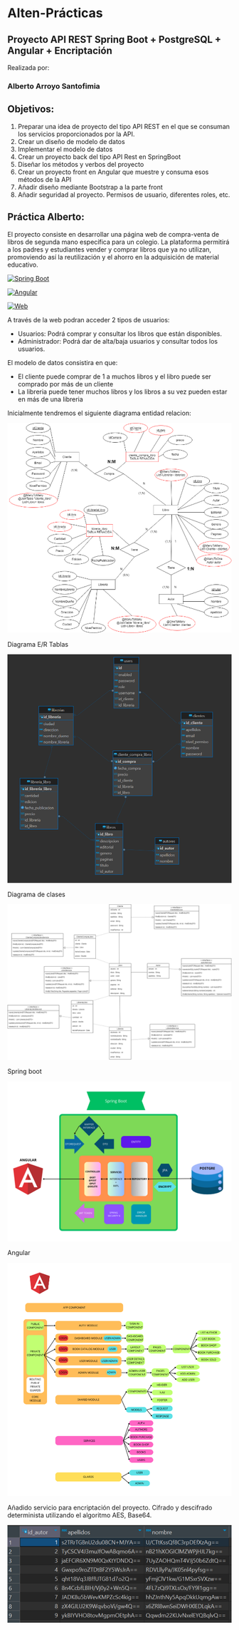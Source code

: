 # Alten-Prácticas
## Proyecto API REST Spring Boot + PostgreSQL + Angular + Encriptación



Realizada por:

###  Alberto Arroyo Santofimia

## Objetivos: 
1. Preparar una idea de proyecto del tipo API REST en el que se consuman los servicios proporcionados por la API.
2. Crear un diseño de modelo de datos
3. Implementar el modelo de datos
4. Crear un proyecto back del tipo API Rest en SpringBoot
5. Diseñar los métodos y verbos del proyecto
6. Crear un proyecto front en Angular que muestre y consuma esos métodos de la API
7. Añadir diseño mediante Bootstrap a la parte front
8. Añadir seguridad al proyecto. Permisos de usuario, diferentes roles, etc.


## Práctica Alberto: 

El proyecto consiste en desarrollar una página web de compra-venta de libros de segunda mano específica para un colegio. 
La plataforma permitirá a los padres y estudiantes vender y comprar libros que ya no utilizan, 
promoviendo así la reutilización y el ahorro en la adquisición de material educativo.

[![Spring Boot](https://img.youtube.com/vi/lGqhp_10Nkw/0.jpg)](https://youtu.be/lGqhp_10Nkw)

[![Angular](https://img.youtube.com/vi/wN3u-erMvHY/0.jpg)](https://youtu.be/wN3u-erMvHY)

[![Web](https://img.youtube.com/vi/hzIaBil2ATM/0.jpg)](https://youtu.be/hzIaBil2ATM)


A través de la web podran acceder 2 tipos de usuarios:


- Usuarios: Podrá comprar y consultar los libros que están disponibles.
- Administrador: Podrá dar de alta/baja usuarios y consultar todos los usuarios.



El modelo de datos consistira en que:

- El cliente puede comprar de 1 a muchos libros y el libro puede ser comprado por más de un cliente
- La libreria puede tener muchos libros y los libros a su vez pueden estar en más de una libreria


Inicialmente tendremos el siguiente diagrama entidad relacion:

![Imagen](imgReadme/Relaciones.png)

Diagrama E/R Tablas

![Imagen](imgReadme/DiagramaER-Tablas.png)

Diagrama de clases

![Imagen](imgReadme/DiagramaClases.png)


Spring boot

![Imagen](imgReadme/SpringBootDiagrama2.png)

Angular

![Imagen](imgReadme/AngularDiagrama.png)

Añadido servicio para encriptación del proyecto. Cifrado y descifrado determinista utilizando el algoritmo AES, Base64.

![Imagen](imgReadme/cifrado.png)


